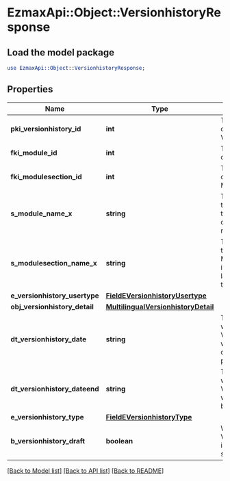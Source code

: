 # EzmaxApi::Object::VersionhistoryResponse

## Load the model package
```perl
use EzmaxApi::Object::VersionhistoryResponse;
```

## Properties
Name | Type | Description | Notes
------------ | ------------- | ------------- | -------------
**pki_versionhistory_id** | **int** | The unique ID of the Versionhistory | 
**fki_module_id** | **int** | The unique ID of the Module | [optional] 
**fki_modulesection_id** | **int** | The unique ID of the Modulesection | [optional] 
**s_module_name_x** | **string** | The Name of the Module in the language of the requester | [optional] 
**s_modulesection_name_x** | **string** | The Name of the Modulesection in the language of the requester | [optional] 
**e_versionhistory_usertype** | [**FieldEVersionhistoryUsertype**](FieldEVersionhistoryUsertype.md) |  | [optional] 
**obj_versionhistory_detail** | [**MultilingualVersionhistoryDetail**](MultilingualVersionhistoryDetail.md) |  | 
**dt_versionhistory_date** | **string** | The date  at which the Versionhistory was published or should be published | 
**dt_versionhistory_dateend** | **string** | The date  at which the Versionhistory will no longer be visible | [optional] 
**e_versionhistory_type** | [**FieldEVersionhistoryType**](FieldEVersionhistoryType.md) |  | 
**b_versionhistory_draft** | **boolean** | Whether the Versionhistory is published or still a draft | 

[[Back to Model list]](../README.md#documentation-for-models) [[Back to API list]](../README.md#documentation-for-api-endpoints) [[Back to README]](../README.md)


